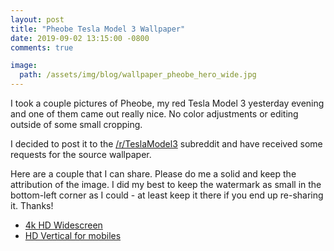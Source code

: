 ```yaml
---
layout: post
title: "Pheobe Tesla Model 3 Wallpaper"
date: 2019-09-02 13:15:00 -0800
comments: true

image:
  path: /assets/img/blog/wallpaper_pheobe_hero_wide.jpg
---
```


I took a couple pictures of Pheobe, my red Tesla Model 3 yesterday evening and
one of them came out really nice. No color adjustments or editing outside of
some small cropping.

I decided to post it to the [/r/TeslaModel3](https://www.reddit.com/r/TeslaModel3/comments/cyk93x/new_wallpaper_of_a_picture_of_phoebe_that_i_took/?utm_source=share&utm_medium=web2x) subreddit and have received some requests for the source wallpaper.

Here are a couple that I can share. Please do me a solid and keep the attribution
of the image. I did my best to keep the watermark as small in the bottom-left
corner as I could - at least keep it there if you end up re-sharing it. Thanks!

* [4k HD Widescreen](/assets/wallpaper-pheobe-4k-wide.png)
* [HD Vertical for mobiles](/assets/wallpaper-pheobe-HD-vert.png)
